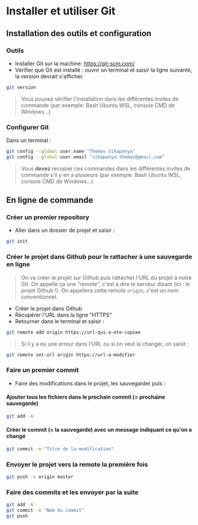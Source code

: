 # Installer et utiliser Git

## Installation des outils et configuration

### Outils
- Installer Git sur la machine: https://git-scm.com/
- Vérifier que Git est installé : ouvrir un terminal et saisir la ligne suivante, la version devrait s'afficher.

```bash
git version
```
> Vous pouvez vérifier l'installation dans les différentes invites de commande (par exemple: Bash Ubuntu WSL, console CMD de Windows...)

### Configurer Git

Dans un terminal :
```bash
git config --global user.name "Thomas Sihapanya"
git config --global user.email "sihapanya.thomas@gmail.com"
```

> Vous **devez** recopier ces commandes dans les différentes invites de commande s'il y en a plusieurs (par exemple: Bash Ubuntu WSL, console CMD de Windows...)


## En ligne de commande

### Créer un premier repository

- Aller dans un dossier de projet et saisir :

```bash
git init
```

### Créer le projet dans Github pour le rattacher à une sauvegarde en ligne

> On va créer le projet sur Github puis rattacher l'URL du projet à notre Git. On appelle ça une "remote", c'est à dire le serveur disant (ici : le projet Github !). On appellera cette remote `origin`, c'est un nom conventionnel.

- Créer le projet dans Github
- Récupérer l'URL dans la ligne "HTTPS"
- Retourner dans le terminal et saisir :

```bash
git remote add origin https://url-qui-a-ete-copiee 
```

> Si il y a eu une  erreur  dans l'URL ou si on veut la changer, on saisit :

```bash
git remote set-url origin https://url-a-modifier
```

### Faire un premier commit
- Faire des modifications dans le projet, les sauvegarder puis :

#### Ajouter tous les fichiers dans le prochain commit (= prochaine sauvegarde) 

```bash
git add -A
```

#### Créer le commit (= la sauvegarde) avec un message indiquant ce qu'on a changé

```bash
git commit -m "Titre de la modification"
```

### Envoyer le projet vers la remote la première fois
```bash
git push -u origin master
```

### Faire des commits et les envoyer par la suite

```bash
git add -A
git commit -m "Nom du commit"
git push
```

## 